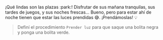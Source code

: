 <gs-attire attire-url="https://raw.githubusercontent.com/MumukiProject/mumuki-guia-gobstones-ciudad-de-san-luis/master/assets/attires/config_1571408451746.json"></gs-attire>

<gs-toolbox toolbox-url="https://raw.githubusercontent.com/MumukiProject/mumuki-guia-gobstones-ciudad-de-san-luis/master/assets/toolbox_1571408700276.xml"></gs-toolbox>

¡Qué lindas son las plazas :park:! Disfrutar de sus mañana tranquilas, sus tardes de juegos, y sus noches frescas… Bueno, pero para estar ahí de noche tienen que estar las luces prendidas :sweat_smile:. ¡Prendámoslas! :bulb:

> Definí el procedimiento `Prender luz` para que saque una bolita negra y ponga una bolita verde. 